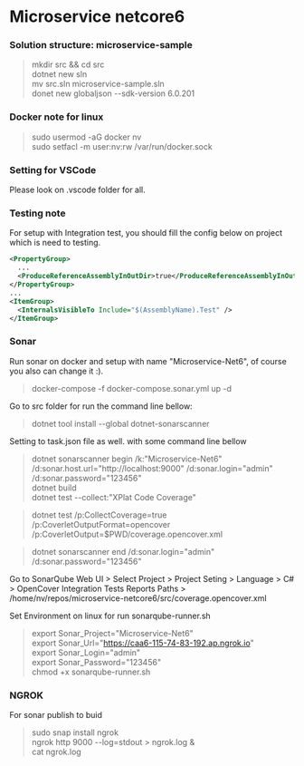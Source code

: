 # Microservice netcore6  

### Solution structure: **microservice-sample**  

> mkdir src && cd src  
> dotnet new sln  
> mv src.sln microservice-sample.sln  
> donet new globaljson --sdk-version 6.0.201 

### Docker note for linux  
> sudo usermod -aG docker nv  
> sudo setfacl -m user:nv:rw /var/run/docker.sock  

### Setting for VSCode  
  Please look on .vscode folder for all.  

### Testing note  
  For setup with Integration test, you should fill the config below on project which is need to testing.  

```xml
<PropertyGroup>
  ...
  <ProduceReferenceAssemblyInOutDir>true</ProduceReferenceAssemblyInOutDir>
</PropertyGroup>
...
<ItemGroup>
  <InternalsVisibleTo Include="$(AssemblyName).Test" />
</ItemGroup>
```  

### Sonar  
  Run sonar on docker and setup with name "Microservice-Net6", of course you also can change it :).
> docker-compose -f docker-compose.sonar.yml up -d  

  Go to src folder for run the command line bellow:  
> dotnet tool install --global dotnet-sonarscanner  

  Setting to task.json file as well. with some command line bellow  
> dotnet sonarscanner begin /k:"Microservice-Net6" /d:sonar.host.url="http://localhost:9000" /d:sonar.login="admin" /d:sonar.password="123456"  
> dotnet build  
> dotnet test --collect:"XPlat Code Coverage"  

> dotnet test /p:CollectCoverage=true /p:CoverletOutputFormat=opencover /p:CoverletOutput=$PWD/coverage.opencover.xml  

> dotnet sonarscanner end /d:sonar.login="admin" /d:sonar.password="123456"  

  Go to SonarQube Web UI > Select Project > Project Seting > Language > C# > OpenCover Integration Tests Reports Paths > /home/nv/repos/microservice-netcore6/src/coverage.opencover.xml  

  Set Environment on linux for run sonarqube-runner.sh  

> export Sonar_Project="Microservice-Net6"  
> export Sonar_Url="https://caa6-115-74-83-192.ap.ngrok.io"  
> export Sonar_Login="admin"  
> export Sonar_Password="123456"  
> chmod +x sonarqube-runner.sh  

### NGROK  
  For sonar publish to buid
> sudo snap install ngrok  
> ngrok http 9000 --log=stdout > ngrok.log &  
> cat ngrok.log  